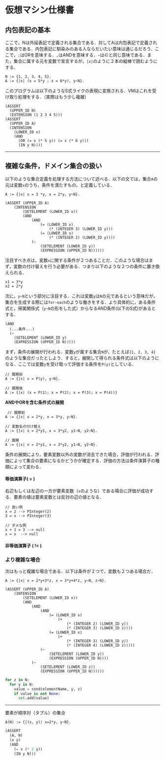 # 仮想マシン仕様書


## 内包表記の基本

ここで，Nは外延表記で定義される集合である．対してAは内包表記で定義される集合である．内包表記に馴染みのある人ならだいたい意味は通じるだろう．ここで，`;`はORを意味する．`,`はANDを意味する．`~`は∈と同じ意味である．また，集合に属する元を変数で宣言するが，`|x|`のように２本の縦棒で囲むようにする．

```
N := {1, 2, 3, 4, 5}.
A := {|x| (x = 5*y ; x = 6*y), y~N}.
```

このプログラムは以下のようなS式ライクの表現に変換される．VMはこれを受け取り処理をする．（実際はもう少し複雑）

```
(ASSERT
  (UPPER_ID N)
  (EXTENSION (1 2 3 4 5)))
(ASSERT
  (UPPER_ID A)
  (INTENSION
    (LOWER_ID x)
    (AND
      (OR (= x (* 5 y)) (= x (* 6 y)))
      (IN y N))))
```

---

## 複雑な条件，ドメイン集合の扱い

以下のような集合定義を処理する方法について述べる．以下の文では，集合`A`の元は変数`x`のうち，条件を満たすもの，と定義している．
```
A := {|x| x = 3 *y, x = 2*y, y~N}.

(ASSERT (UPPER_ID A) 
    (INTENSION 
        (SETELEMENT (LOWER_ID x)) 
        (AND 
            (AND 
                (= (LOWER_ID x) 
                    (* (INTEGER 3) (LOWER_ID y))) 
                (= (LOWER_ID x) 
                    (* (INTEGER 2) (LOWER_ID y)))) 
            (~ 
                (SETELEMENT (LOWER_ID y)) 
                (EXPRESSION (UPPER_ID N))))))
```

注目すべき点は，変数`x`に関する条件が２つあることだ．このような場合はまず，変数の付け替えを行う必要がある．つまり以下のような２つの条件に置き換えられる．

```
x1 = 3*y
x2 = 2*y
```

次に，`y~N`という部分に注目する．これは変数`y`は`N`の元であるという意味だが，集合を生成する際には`for-each`のような働きをする．より具体的に，ある条件式と，帰属関係式（`y~N`の形をした式）からなるAND条件(以下のS式)があるとする．

```
(AND
  (...条件...)
  (~
    (SETELEMENT (LOWER_ID y)
    (EXPRESSION (UPPER_ID N)))))
```

まず，条件の展開が行われる．変数`y`が属する集合`N`が，たとえば`{1, 2, 3, 4}`のような集合だったとしよう．すると，展開して得られる条件式は以下のようになる．ここでは変数`y`を受け取って評価する条件を`P(y)`としている．

```
// 展開前
A := {|x| x = P(y), y~N}.

// 展開後
A := {|x| (x = P(1); x = P(2); x = P(3); x = P(4))}
```

**ANDやORを含む条件式の展開**

```
 // 展開前
A := {|x| x = 2*y, x = 3*y, y~N}.

// 変数名の付け替え
A := {|x| x = 2*y1, x = 3*y2, y1~N, y2~N}.

// 展開
A := {|x| x = 2*y1, x = 3*y2, y1~N, y2~N}.
```

条件の展開により，要素変数以外の変数が消去できた場合，評価が行われる．評価によって集合の要素になるかどうかが確定する．評価の方法は条件演算子の種類によって変わる．

#### 等価演算子( = )

右辺もしくは左辺の一方が要素変数（`x`のような）である場合に評価が成功する．要素の値は要素変数とは反対の辺の値となる．

```
// 良い例
x = 2 --> PInteger(2)
3 = x --> PInteger(3)

// ダメな例
x + 1 = 3 --> null
x = x  --> null
```

#### 非等価演算子 ( != )

### より複雑な場合

次はもっと複雑な場合である．以下は条件が２つで，変数も２つある場合だ．

```
A := {|x| x = 2*y+3*z, x = 3*y+4*z, y~N, z~N}.

(ASSERT (UPPER_ID A) 
    (INTENSION 
        (SETELEMENT (LOWER_ID x)) 
        (AND 
            (AND 
                (AND 
                    (= (LOWER_ID x) 
                        (+ 
                            (* (INTEGER 2) (LOWER_ID y)) 
                            (* (INTEGER 3) (LOWER_ID z)))) 
                    (= (LOWER_ID x) 
                        (+ 
                            (* (INTEGER 3) (LOWER_ID y)) 
                            (* (INTEGER 4) (LOWER_ID z))))) 
                (~ 
                    (SETELEMENT (LOWER_ID y)) 
                    (EXPRESSION (UPPER_ID N)))) 
            (~ 
                (SETELEMENT (LOWER_ID z)) 
                (EXPRESSION (UPPER_ID N))))))
```

```py
for z in N:
  for y in N:
    value = cond(elementName, y, z)
    if value is not None:
      set.add(value)
```

---

要素が順序対（タプル）の集合

```
A(N) := {|(x, y)| x=2*y, y~N}.
```

```lisp
(ASSERT
  (A, N)
  (x y)
  (AND
    (= x (* 2 y))
    (IN y N)))
```
